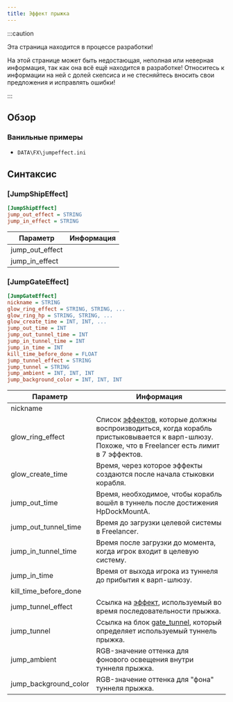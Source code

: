 ```yaml
---
title: Эффект прыжка
---
```


:::caution

Эта страница находится в процессе разработки!

На этой странице может быть недостающая, неполная или неверная информация, так как она всё ещё находится в разработке! Относитесь к информации на ней с долей скепсиса и не стесняйтесь вносить свои предложения и исправлять ошибки!

:::

## Обзор

### Ванильные примеры

- `DATA\FX\jumpeffect.ini`

## Синтаксис

### [JumpShipEffect]

```ini
[JumpShipEffect]
jump_out_effect = STRING
jump_in_effect = STRING
```

| Параметр        | Информация |
| --------------- | ---------- |
| jump_out_effect |            |
| jump_in_effect  |            |

### [JumpGateEffect]

```ini
[JumpGateEffect]
nickname = STRING
glow_ring_effect = STRING, STRING, ...
glow_ring_hp = STRING, STRING, ...
glow_create_time = INT, INT, ...
jump_out_time = INT
jump_out_tunnel_time = INT
jump_in_tunnel_time = INT
jump_in_time = INT
kill_time_before_done = FLOAT
jump_tunnel_effect = STRING
jump_tunnel = STRING
jump_ambient = INT, INT, INT
jump_background_color = INT, INT, INT
```

| Параметр              | Информация                                                                                                                                                       |
| --------------------- | ---------------------------------------------------------------------------------------------------------------------------------------------------------------- |
| nickname              |                                                                                                                                                                  |
| glow_ring_effect      | Список [эффектов](./effects.md), которые должны воспроизводиться, когда корабль пристыковывается к варп-шлюзу. Похоже, что в Freelancer есть лимит в 7 эффектов. |
| glow_create_time      | Время, через которое эффекты создаются после начала стыковки корабля.                                                                                            |
| jump_out_time         | Время, необходимое, чтобы корабль вошёл в туннель после достижения HpDockMountA.                                                                                 |
| jump_out_tunnel_time  | Время до загрузки целевой системы в Freelancer.                                                                                                                  |
| jump_in_tunnel_time   | Время после загрузки до момента, когда игрок входит в целевую систему.                                                                                           |
| jump_in_time          | Время от выхода игрока из туннеля до прибытия к варп-шлюзу.                                                                                                      |
| kill_time_before_done |                                                                                                                                                                  |
| jump_tunnel_effect    | Ссылка на [эффект](./effects.md), используемый во время последовательности прыжка.                                                                               |
| jump_tunnel           | Ссылка на блок [gate_tunnel](./gate_tunnel.md), который определяет используемый туннель прыжка.                                                                  |
| jump_ambient          | RGB-значение оттенка для фонового освещения внутри туннеля прыжка.                                                                                               |
| jump_background_color | RGB-значение оттенка для "фона" туннеля прыжка.                                                                                                                  |
